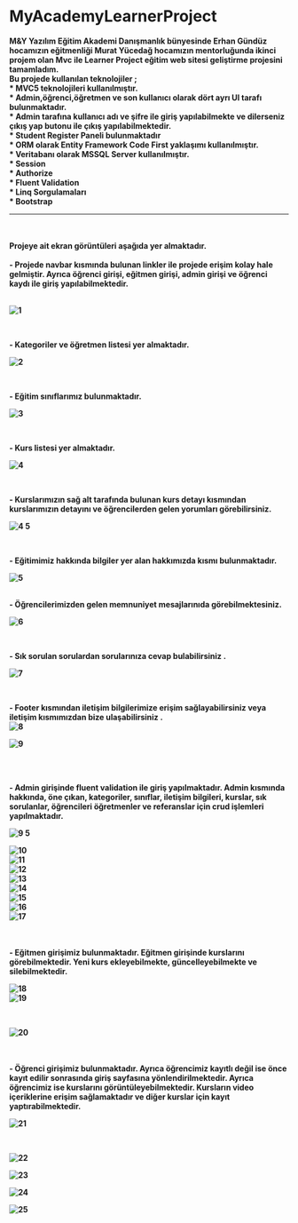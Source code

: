 # MyAcademyLearnerProject
<b> M&Y Yazılım Eğitim Akademi Danışmanlık bünyesinde Erhan Gündüz hocamızın eğitmenliği Murat Yücedağ hocamızın mentorluğunda ikinci projem olan Mvc ile Learner Project eğitim web sitesi geliştirme projesini tamamladım.</b>
<br/>
<b>Bu projede kullanılan teknolojiler ;</b>
<br/>
<b>* MVC5 teknolojileri kullanılmıştır.  </b>
<br/>
<b>* Admin,öğrenci,öğretmen ve son kullanıcı olarak dört ayrı UI tarafı bulunmaktadır.   </b>
<br/>
<b>* Admin tarafına kullanıcı adı ve şifre ile giriş yapılabilmekte ve dilerseniz çıkış yap butonu ile çıkış yapılabilmektedir.   </b>
<br/>
<b>* Student Register Paneli bulunmaktadır</b>
<br/>
<b>* ORM olarak Entity Framework Code First yaklaşımı kullanılmıştır. </b>
<br/>
<b>* Veritabanı olarak MSSQL Server kullanılmıştır.</b>
<br/>
<b>* Session <b/>
<br/>
<b>* Authorize <b/>
<br/>
<b>* Fluent Validation <b/>
<br/>
<b>* Linq Sorgulamaları </b>
<br/>
<b>* Bootstrap </b>

--------------------------------------------------------------------------------------------------------------------------------
<br/>
<br/>
<b>Projeye ait ekran görüntüleri aşağıda yer almaktadır.</b>
<br/>
<br/>
- Projede navbar kısmında bulunan linkler ile projede erişim kolay hale gelmiştir. Ayrıca öğrenci girişi, eğitmen girişi, admin girişi ve öğrenci kaydı ile giriş yapılabilmektedir.
<br/>
<br/>

![1](https://github.com/fatmaikis/LearnerProject/assets/77547782/4dd0f7f4-7312-4ebe-93cb-10f8538b0b26)

<br/>

<b> - Kategoriler ve öğretmen listesi yer almaktadır.</b>
<br/>

![2](https://github.com/fatmaikis/LearnerProject/assets/77547782/6d65336e-1563-4393-923c-dc66227f08b3)

<br/>


<b> - Eğitim sınıflarımız bulunmaktadır.</b>
<br/>

![3](https://github.com/fatmaikis/LearnerProject/assets/77547782/e8534b7c-8a8f-4300-bc51-6dbfcff0a6fa)


<br/>


<b> - Kurs listesi yer almaktadır.</b>
<br/>

![4](https://github.com/fatmaikis/LearnerProject/assets/77547782/77bb4c4c-a0a6-414a-bf9c-31efe10d277c)


<br/>

<b> - Kurslarımızın sağ alt tarafında bulunan kurs detayı kısmından kurslarımızın detayını ve öğrencilerden gelen yorumları görebilirsiniz. </b>
<br/>

![4 5](https://github.com/fatmaikis/LearnerProject/assets/77547782/43547df6-b2a9-4caf-a55e-f72b2c78015c)


<br/>

<b> - Eğitimimiz hakkında bilgiler yer alan hakkımızda kısmı bulunmaktadır.</b>
<br/>

![5](https://github.com/fatmaikis/LearnerProject/assets/77547782/136c3827-a560-4b56-bca4-132c593759a1)


<br/>
<b> - Öğrencilerimizden gelen memnuniyet mesajlarınıda görebilmektesiniz.</b>
<br/>

![6](https://github.com/fatmaikis/LearnerProject/assets/77547782/abd929f0-1f88-4719-a5e6-6a9ed5a263b9)


<br/>

<b> - Sık sorulan sorulardan sorularınıza cevap bulabilirsiniz .</b>
<br/>

![7](https://github.com/fatmaikis/LearnerProject/assets/77547782/46680a67-7c4d-4f2b-8563-753da4314d48)


<br/>

<b> - Footer kısmından iletişim bilgilerimize erişim sağlayabilirsiniz veya iletişim kısmımızdan bize ulaşabilirsiniz .</b>
<br/>
![8](https://github.com/fatmaikis/LearnerProject/assets/77547782/50d91113-9cc6-46c9-98e4-aeb54b40dc9f)


![9](https://github.com/fatmaikis/LearnerProject/assets/77547782/dcba7cd0-3e7b-41ab-bf5a-877059da2c6c)


<br/>
<br/>

<b> - Admin girişinde fluent validation ile giriş yapılmaktadır. Admin kısmında hakkında, öne çıkan, kategoriler, sınıflar, iletişim bilgileri, kurslar, sık sorulanlar, öğrencileri öğretmenler ve referanslar için crud işlemleri yapılmaktadır. </b>
<br/>

![9 5](https://github.com/fatmaikis/LearnerProject/assets/77547782/92ac2a82-885b-4310-8137-ec747b0a7097)
<br/>

![10](https://github.com/fatmaikis/LearnerProject/assets/77547782/73e01de6-1887-4927-9276-3614ea8c2e26)
<br/>
![11](https://github.com/fatmaikis/LearnerProject/assets/77547782/ec5b20d2-354a-4d19-905d-b982e4d35324)
<br/>
![12](https://github.com/fatmaikis/LearnerProject/assets/77547782/e1365d34-52f5-4c20-8038-68bfed17edd9)
<br/>
![13](https://github.com/fatmaikis/LearnerProject/assets/77547782/406fcaf3-dfa4-43e0-8384-e4bc7b0f6d2a)
<br/>
![14](https://github.com/fatmaikis/LearnerProject/assets/77547782/2c283d5b-436a-43f2-926d-a84958977604)
<br/>
![15](https://github.com/fatmaikis/LearnerProject/assets/77547782/db52e6ac-ba99-41e6-a0d4-f2de15ba7b68)
<br/>
![16](https://github.com/fatmaikis/LearnerProject/assets/77547782/d74304b1-38ff-4b6e-84bc-ed7297007b28)
<br/>
![17](https://github.com/fatmaikis/LearnerProject/assets/77547782/40090c64-59fe-4668-9a2e-9781c3ac79d0)

<br/>
<br/>
<b> - Eğitmen girişimiz bulunmaktadır. Eğitmen girişinde kurslarını görebilmektedir. Yeni kurs ekleyebilmekte, güncelleyebilmekte ve silebilmektedir.</b>
<br/>


![18](https://github.com/fatmaikis/LearnerProject/assets/77547782/1f13cb19-64f7-46ab-935a-6e1a38d85b17)
<br/>
![19](https://github.com/fatmaikis/LearnerProject/assets/77547782/8410fac1-a5bf-45a2-817d-eb78322a7d59)

<br/>

![20](https://github.com/fatmaikis/LearnerProject/assets/77547782/b00da7fc-d623-4336-a3e2-3a2dac8af118)


<br/>
<br/>
<b> - Öğrenci girişimiz bulunmaktadır. Ayrıca öğrencimiz kayıtlı değil ise önce kayıt edilir sonrasında giriş sayfasına yönlendirilmektedir. Ayrıca öğrencimiz ise kurslarını görüntüleyebilmektedir. Kursların video içeriklerine erişim sağlamaktadır ve diğer kurslar için kayıt yaptırabilmektedir.

</b>
<br/>

![21](https://github.com/fatmaikis/LearnerProject/assets/77547782/b8283903-3508-471d-8c42-a371e411a42c)

<br/>

![22](https://github.com/fatmaikis/LearnerProject/assets/77547782/afc91a61-4708-4500-a2a8-4aa95890e4a7)
<br/>

![23](https://github.com/fatmaikis/LearnerProject/assets/77547782/89e807c5-5ad4-47ca-9810-d6df9c4d2115)
<br/>

![24](https://github.com/fatmaikis/LearnerProject/assets/77547782/9f845b77-4fbb-4601-a34d-d7680f292f29)
<br/>

![25](https://github.com/fatmaikis/LearnerProject/assets/77547782/0d625f10-35ea-4f36-bedc-15623f3b215e)
